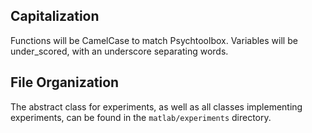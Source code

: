 ## Capitalization
Functions will be CamelCase to match Psychtoolbox.
Variables will be under_scored, with an underscore separating words.

## File Organization

The abstract class for experiments, as well as all classes implementing experiments, can be found
in the `matlab/experiments` directory.
